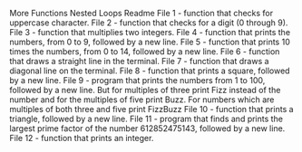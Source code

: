 More Functions Nested Loops Readme
File 1 - function that checks for uppercase character.
File 2 - function that checks for a digit (0 through 9).
File 3 - function that multiplies two integers.
File 4 - function that prints the numbers, from 0 to 9, followed by a new line.
File 5 - function that prints 10 times the numbers, from 0 to 14, followed by a new line.
File 6 - function that draws a straight line in the terminal.
File 7 - function that draws a diagonal line on the terminal.
File 8 - function that prints a square, followed by a new line. 
File 9 - program that prints the numbers from 1 to 100, followed by a new line. But for multiples of three print Fizz instead of the number and for the multiples of five print Buzz. For numbers which are multiples of both three and five print FizzBuzz
File 10 - function that prints a triangle, followed by a new line.
File 11 - program that finds and prints the largest prime factor of the number 612852475143, followed by a new line.
File 12 - function that prints an integer.
